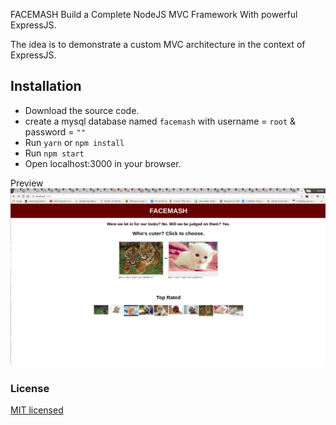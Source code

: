 FACEMASH
Build a Complete NodeJS MVC Framework With powerful ExpressJS.

The idea is to demonstrate a custom MVC architecture in the context of ExpressJS.

## Installation

- Download the source code.
- create a mysql database named `facemash` with username = `root` & password = `""`
- Run `yarn` or `npm install`
- Run `npm start`
- Open localhost:3000 in your browser.

Preview
![Screenshot](/screenshots/screenshot.png)

### License

[MIT licensed](./LICENSE)
